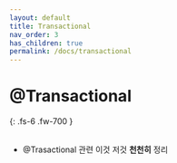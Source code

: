 ```yaml
---
layout: default
title: Transactional
nav_order: 3
has_children: true
permalink: /docs/transactional
---
```


# @Transactional
{: .fs-6 .fw-700 }
<br>
<br>

- @Trasactional 관련 이것 저것 **천천히** 정리
<br>
